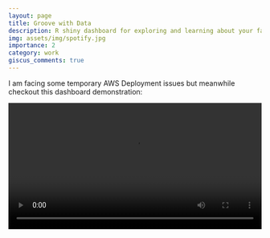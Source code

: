 ```yaml
---
layout: page
title: Groove with Data
description: R shiny dashboard for exploring and learning about your favorite artists.
img: assets/img/spotify.jpg
importance: 2
category: work
giscus_comments: true
---
```


I am facing some temporary AWS Deployment issues but meanwhile checkout this dashboard demonstration:


<video width=100% height=auto controls>
    <source src="assets/video/spotify_analysis_demo.mp4" type="video/mp4">
</video>



